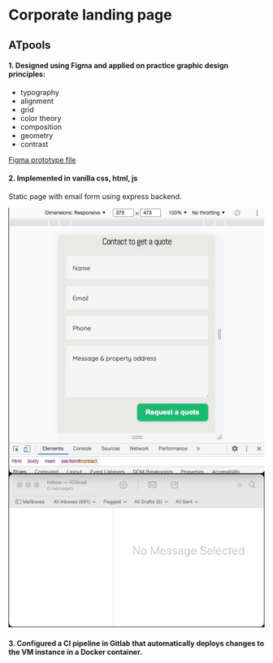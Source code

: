# Corporate landing page

## ATpools
#### 1. Designed using Figma and applied on practice graphic design principles:
- typography
- alignment
- grid
- color theory
- composition
- geometry
- contrast  

[Figma prototype file](https://www.figma.com/file/DPXTuZIoryoZcszOXbssIi/pools?node-id=58%3A1871)


#### 2. Implemented in vanilla css, html, js

Static page with email form using express backend.

![Form animation and email delivery demo](./form-demo.gif "Form animation and email delivery demo")

#### 3. Configured a CI pipeline in Gitlab that automatically deploys changes to the VM instance in a Docker container.